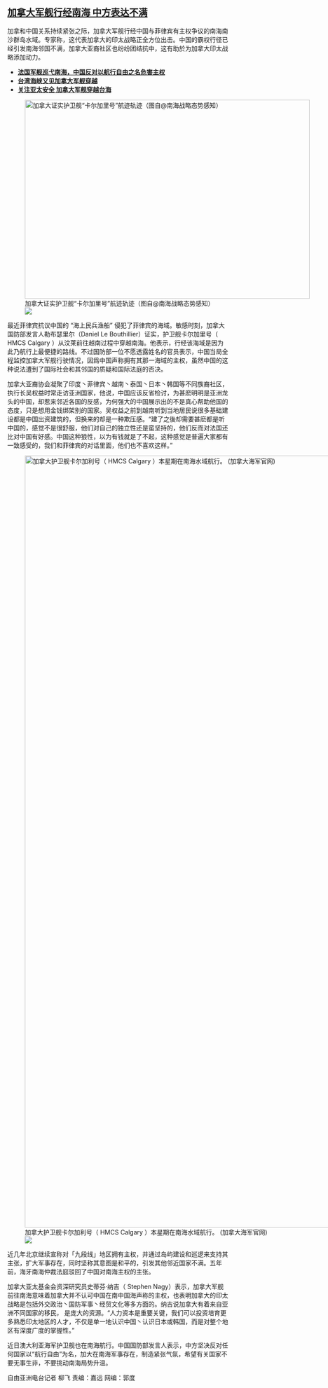<!--1617302520000-->
[加拿大军舰行经南海  中方表达不满](https://www.rfa.org/mandarin/yataibaodao/junshiwaijiao/lf-04012021105754.html)
------

<p>加拿和中国关系持续紧张之际，加拿大军舰行经中国与菲律宾有主权争议的南海南沙群岛水域。专家称，这代表加拿大的印太战略正全方位出击。中国的霸权行径已经引发南海邻国不满，加拿大亚裔社区也纷纷团结抗中，这有助於为加拿大印太战略添加动力。</p><ul><li><a href="https://www.rfa.org/mandarin/yataibaodao/junshiwaijiao/cl-02092021081743.html"><strong>法国军舰巡弋南海，中国反对以航行自由之名危害主权</strong></a></li><li><strong><a href="https://www.rfa.org/mandarin/Xinwen/5-10042020124804.html">台湾海峡又见加拿大军舰穿越</a></strong></li><li><a href="https://www.rfa.org/mandarin/yataibaodao/junshiwaijiao/lf-09122019102626.html"><strong>关注亚太安全 加拿大军舰穿越台海</strong> </a></li></ul><p><figure class="image-richtext image-inline captioned" style="width:650px;"><img alt="加拿大证实护卫舰“卡尔加里号”航迹轨迹（图自@南海战略态势感知）" height="454" src="https://www.rfa.org/mandarin/yataibaodao/junshiwaijiao/lf-04012021105754.html/nimg-ws-126-net.jpg/@@images/ddf1d79b-6977-4758-9e44-373f893aaac7.jpeg" title="nimg.ws.126.net.jpg" width="650"/><figcaption class="image-caption">加拿大证实护卫舰“卡尔加里号”航迹轨迹（图自@南海战略态势感知）</figcaption><small></small><div id="zoomattribute"><a data-caption="加拿大证实护卫舰“卡尔加里号”航迹轨迹（图自@南海战略态势感知）" data-fancybox="" href="https://www.rfa.org/mandarin/yataibaodao/junshiwaijiao/lf-04012021105754.html/nimg-ws-126-net.jpg" id="single_image" title="加拿大证实护卫舰“卡尔加里号”航迹轨迹（图自@南海战略态势感知）"><img src="/++plone++rfa-resources/img/icon-zoom.png"/></a></div></figure></p><p>最近菲律宾抗议中国的 “海上民兵渔船” 侵犯了菲律宾的海域。敏感时刻，加拿大国防部发言人勒布瑟里尔（Daniel Le Bouthillier）证实，护卫舰卡尔加里号（ HMCS Calgary ）从汶莱前往越南过程中穿越南海。他表示，行经该海域是因为此乃航行上最便捷的路线。不过国防部一位不愿透露姓名的官员表示，中国当局全程监控加拿大军舰行驶情况，因爲中国声称拥有其那一海域的主权，虽然中国的这种说法遭到了国际社会和其邻国的质疑和国际法庭的否决。</p><p>加拿大亚裔协会凝聚了印度丶菲律宾丶越南丶泰国丶日本丶韩国等不同族裔社区，执行长吴权益时常走访亚洲国家，他说，中国应该反省检讨，为甚麽明明是亚洲龙头的中国，却惹来邻近各国的反感，为何强大的中国展示出的不是真心帮助他国的态度，只是想用金钱绑架别的国家。吴权益之前到越南听到当地居民说很多基础建设都是中国出资建筑的，但换来的却是一种欺压感。“建了之後却需要甚麽都是听中国的，感觉不是很舒服，他们对自己的独立性还是蛮坚持的，他们反而对法国还比对中国有好感。中国这种狼性，以为有钱就是了不起，这种感觉是普遍大家都有一致感受的，我们和菲律宾的对话里面，他们也不喜欢这样。”</p><p><figure class="image-richtext image-inline captioned" style="width:3000px;"><img alt="加拿大护卫舰卡尔加利号（ HMCS Calgary ）本星期在南海水域航行。   (加拿大海军官网)" height="1762" src="https://www.rfa.org/mandarin/yataibaodao/junshiwaijiao/lf-04012021105754.html/warchip.jpg/@@images/ea543841-0595-40ae-9ce2-99eed0d0dee0.jpeg" title="1" width="3000"/><figcaption class="image-caption">加拿大护卫舰卡尔加利号（ HMCS Calgary ）本星期在南海水域航行。   (加拿大海军官网)</figcaption><small></small><div id="zoomattribute"><a data-caption="加拿大护卫舰卡尔加利号（ HMCS Calgary ）本星期在南海水域航行。   (加拿大海军官网)" data-fancybox="" href="https://www.rfa.org/mandarin/yataibaodao/junshiwaijiao/lf-04012021105754.html/warchip.jpg" id="single_image" title="加拿大护卫舰卡尔加利号（ HMCS Calgary ）本星期在南海水域航行。   (加拿大海军官网)"><img src="/++plone++rfa-resources/img/icon-zoom.png"/></a></div></figure></p><p>近几年北京继续宣称对「九段线」地区拥有主权，并通过岛屿建设和巡逻来支持其主张，扩大军事存在，同时坚称其意图是和平的，引发其他邻近国家不满。五年前，海牙南海仲裁法庭驳回了中国对南海主权的主张。</p><p>加拿大亚太基金会资深研究员史蒂芬·纳吉（ Stephen Nagy）表示，加拿大军舰前往南海意味着加拿大并不认可中国在南中国海声称的主权，也表明加拿大的印太战略是包括外交政治丶国防军事丶经贸文化等多方面的。纳吉说加拿大有着来自亚洲不同国家的移民， 是庞大的资源。“人力资本是重要关键，我们可以投资培育更多熟悉印太地区的人才，不仅是单一地认识中国丶认识日本或韩国，而是对整个地区有深度广度的掌握性。”</p><p>近日澳大利亚海军护卫舰也在南海航行。中国国防部发言人表示，中方坚决反对任何国家以“航行自由”为名，加大在南海军事存在，制造紧张气氛，希望有关国家不要无事生非，不要挑动南海局势升温。</p><p>自由亚洲电台记者 柳飞 责编：嘉远 网编：郭度</p>
